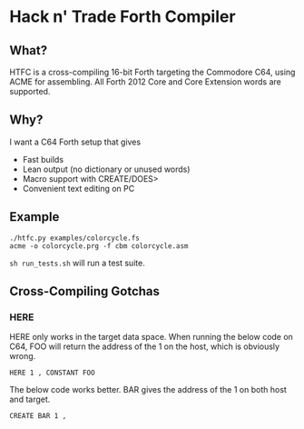 # Hack n' Trade Forth Compiler

## What?

HTFC is a cross-compiling 16-bit Forth targeting the Commodore C64, using ACME for assembling.
All Forth 2012 Core and Core Extension words are supported.

## Why?

I want a C64 Forth setup that gives

 * Fast builds
 * Lean output (no dictionary or unused words)
 * Macro support with CREATE/DOES>
 * Convenient text editing on PC

## Example

	./htfc.py examples/colorcycle.fs
	acme -o colorcycle.prg -f cbm colorcycle.asm

`sh run_tests.sh` will run a test suite.

## Cross-Compiling Gotchas

### HERE

HERE only works in the target data space. When running the below code on C64, FOO will return the address of the 1 on the host, which is obviously wrong.

	HERE 1 , CONSTANT FOO

The below code works better. BAR gives the address of the 1 on both host and target.

	CREATE BAR 1 ,
